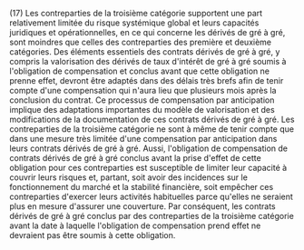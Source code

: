 (17) Les contreparties de la troisième catégorie supportent une part relativement limitée du risque systémique global et leurs capacités juridiques et opérationnelles, en ce qui concerne les dérivés de gré à gré, sont moindres que celles des contreparties des première et deuxième catégories. Des éléments essentiels des contrats dérivés de gré à gré, y compris la valorisation des dérivés de taux d'intérêt de gré à gré soumis à l'obligation de compensation et conclus avant que cette obligation ne prenne effet, devront être adaptés dans des délais très brefs afin de tenir compte d'une compensation qui n'aura lieu que plusieurs mois après la conclusion du contrat. Ce processus de compensation par anticipation implique des adaptations importantes du modèle de valorisation et des modifications de la documentation de ces contrats dérivés de gré à gré. Les contreparties de la troisième catégorie ne sont à même de tenir compte que dans une mesure très limitée d'une compensation par anticipation dans leurs contrats dérivés de gré à gré. Aussi, l'obligation de compensation de contrats dérivés de gré à gré conclus avant la prise d'effet de cette obligation pour ces contreparties est susceptible de limiter leur capacité à couvrir leurs risques et, partant, soit avoir des incidences sur le fonctionnement du marché et la stabilité financière, soit empêcher ces contreparties d'exercer leurs activités habituelles parce qu'elles ne seraient plus en mesure d'assurer une couverture. Par conséquent, les contrats dérivés de gré à gré conclus par des contreparties de la troisième catégorie avant la date à laquelle l'obligation de compensation prend effet ne devraient pas être soumis à cette obligation.
